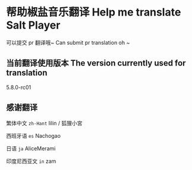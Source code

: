 # 帮助椒盐音乐翻译 Help me translate Salt Player

可以提交 pr 翻译哦~ Can submit pr translation oh ~

## 当前翻译使用版本 The version currently used for translation

5.8.0-rc01

## 感谢翻译

繁体中文 `zh-Hant`  lilin / 狐狸小宮

西班牙语 `es` Nachogao

日语 `ja` AliceMerami

印度尼西亚文 `in` zam